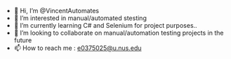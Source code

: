 - 👋 Hi, I’m @VincentAutomates
- 👀 I’m interested in manual/automated stesting
- 🌱 I’m currently learning C# and Selenium for project purposes..
- 💞️ I’m looking to collaborate on manual/automation testing projects in the future
- 📫 How to reach me : e0375025@u.nus.edu

<!---
VincentAutomates/VincentAutomates is a ✨ special ✨ repository because its `README.md` (this file) appears on your GitHub profile.
You can click the Preview link to take a look at your changes.
--->
